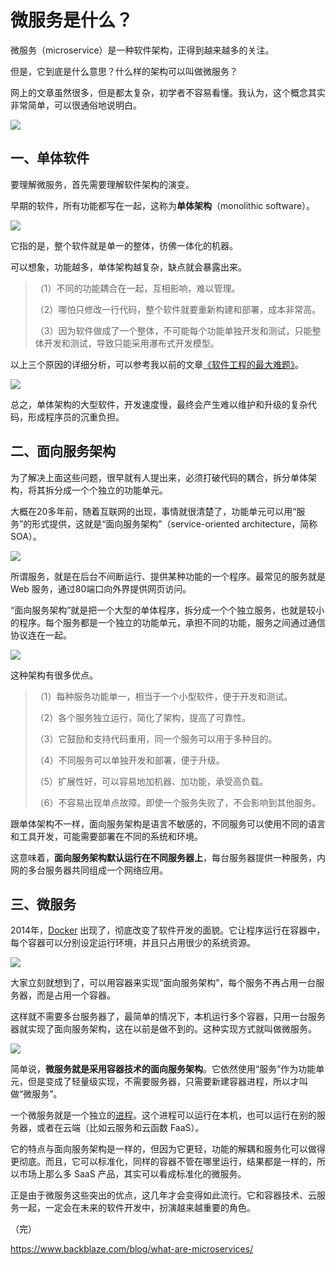 # 微服务是什么？

微服务（microservice）是一种软件架构，正得到越来越多的关注。

但是，它到底是什么意思？什么样的架构可以叫做微服务？

网上的文章虽然很多，但是都太复杂，初学者不容易看懂。我认为，这个概念其实非常简单，可以很通俗地说明白。

![](https://cdn.beekka.com/blogimg/asset/220204/bg2022042801.webp)

## 一、单体软件

要理解微服务，首先需要理解软件架构的演变。

早期的软件，所有功能都写在一起，这称为**单体架构**（monolithic software）。

![](https://cdn.beekka.com/blogimg/asset/220204/bg2022042802.webp)

它指的是，整个软件就是单一的整体，彷佛一体化的机器。

可以想象，功能越多，单体架构越复杂，缺点就会暴露出来。

> （1）不同的功能耦合在一起，互相影响，难以管理。
>
> （2）哪怕只修改一行代码，整个软件就要重新构建和部署，成本非常高。
>
> （3）因为软件做成了一个整体，不可能每个功能单独开发和测试，只能整体开发和测试，导致只能采用瀑布式开发模型。

以上三个原因的详细分析，可以参考我以前的文章[《软件工程的最大难题》](https://www.ruanyifeng.com/blog/2021/05/scaling-problem.html)。

![](https://cdn.beekka.com/blogimg/asset/220204/bg2022042803.webp)

总之，单体架构的大型软件，开发速度慢，最终会产生难以维护和升级的复杂代码，形成程序员的沉重负担。

## 二、面向服务架构

为了解决上面这些问题，很早就有人提出来，必须打破代码的耦合，拆分单体架构，将其拆分成一个个独立的功能单元。

大概在20多年前，随着互联网的出现，事情就很清楚了，功能单元可以用“服务”的形式提供，这就是“面向服务架构”（service-oriented architecture，简称 SOA）。

![](https://cdn.beekka.com/blogimg/asset/220204/bg2022042804.webp)

所谓服务，就是在后台不间断运行、提供某种功能的一个程序。最常见的服务就是 Web 服务，通过80端口向外界提供网页访问。

“面向服务架构”就是把一个大型的单体程序，拆分成一个个独立服务，也就是较小的程序。每个服务都是一个独立的功能单元，承担不同的功能，服务之间通过通信协议连在一起。

![](https://cdn.beekka.com/blogimg/asset/220204/bg2022042805.webp)

这种架构有很多优点。

> （1）每种服务功能单一，相当于一个小型软件，便于开发和测试。
> 
> （2）各个服务独立运行，简化了架构，提高了可靠性。
> 
> （3）它鼓励和支持代码重用，同一个服务可以用于多种目的。
> 
> （4）不同服务可以单独开发和部署，便于升级。
> 
> （5）扩展性好，可以容易地加机器、加功能，承受高负载。
> 
> （6）不容易出现单点故障。即使一个服务失败了，不会影响到其他服务。

跟单体架构不一样，面向服务架构是语言不敏感的，不同服务可以使用不同的语言和工具开发，可能需要部署在不同的系统和环境。

这意味着，**面向服务架构默认运行在不同服务器上**，每台服务器提供一种服务，内网的多台服务器共同组成一个网络应用。

## 三、微服务

2014年，[Docker](https://www.ruanyifeng.com/blog/2018/02/docker-tutorial.html) 出现了，彻底改变了软件开发的面貌。它让程序运行在容器中，每个容器可以分别设定运行环境，并且只占用很少的系统资源。

![](https://cdn.beekka.com/blogimg/asset/220204/bg2022042806.webp)

大家立刻就想到了，可以用容器来实现“面向服务架构”，每个服务不再占用一台服务器，而是占用一个容器。

这样就不需要多台服务器了，最简单的情况下，本机运行多个容器，只用一台服务器就实现了面向服务架构，这在以前是做不到的。这种实现方式就叫做微服务。

![](https://cdn.beekka.com/blogimg/asset/220204/bg2022042807.webp)

简单说，**微服务就是采用容器技术的面向服务架构**。它依然使用“服务”作为功能单元，但是变成了轻量级实现，不需要服务器，只需要新建容器进程，所以才叫做“微服务”。

一个微服务就是一个独立的[进程](https://www.ruanyifeng.com/blog/2013/04/processes_and_threads.html)。这个进程可以运行在本机，也可以运行在别的服务器，或者在云端（比如云服务和云函数 FaaS）。

它的特点与面向服务架构是一样的，但因为它更轻，功能的解耦和服务化可以做得更彻底。而且，它可以标准化，同样的容器不管在哪里运行，结果都是一样的，所以市场上那么多 SaaS 产品，其实可以看成标准化的微服务。

正是由于微服务这些突出的优点，这几年才会变得如此流行。它和容器技术、云服务一起，一定会在未来的软件开发中，扮演越来越重要的角色。

（完）

https://www.backblaze.com/blog/what-are-microservices/